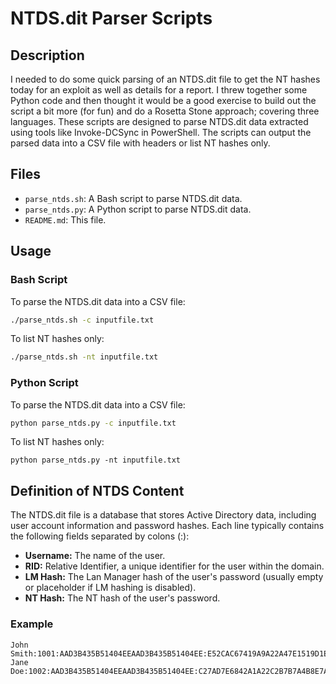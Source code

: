 # NTDS.dit Parser Scripts

## Description
I needed to do some quick parsing of an NTDS.dit file to get the NT hashes today for an exploit as well as details for a report. I threw together some Python code and then thought it would be a good
exercise to build out the script a bit more (for fun) and do a Rosetta Stone approach; covering three languages. These scripts are designed to parse NTDS.dit data extracted using tools like Invoke-DCSync 
in PowerShell. The scripts can output the parsed data into a CSV file with headers or list NT hashes only.

## Files

- `parse_ntds.sh`: A Bash script to parse NTDS.dit data.
- `parse_ntds.py`: A Python script to parse NTDS.dit data.
- `README.md`: This file.

## Usage

### Bash Script

To parse the NTDS.dit data into a CSV file:
```bash
./parse_ntds.sh -c inputfile.txt
```
To list NT hashes only:
```bash
./parse_ntds.sh -nt inputfile.txt
```

### Python Script
To parse the NTDS.dit data into a CSV file:

```bash
python parse_ntds.py -c inputfile.txt
```
To list NT hashes only:

```
python parse_ntds.py -nt inputfile.txt
```
## Definition of NTDS Content
The NTDS.dit file is a database that stores Active Directory data, including user account information and password hashes. Each line typically contains the following fields separated by colons (:):

- **Username:** The name of the user.
- **RID:** Relative Identifier, a unique identifier for the user within the domain.
- **LM Hash:** The Lan Manager hash of the user's password (usually empty or placeholder if LM hashing is disabled).
- **NT Hash:** The NT hash of the user's password.

### Example

```
John Smith:1001:AAD3B435B51404EEAAD3B435B51404EE:E52CAC67419A9A22A47E1519D1E8A70C:::
Jane Doe:1002:AAD3B435B51404EEAAD3B435B51404EE:C27AD7E6842A1A22C2B7B7A4B8E7A6A4:::
```
